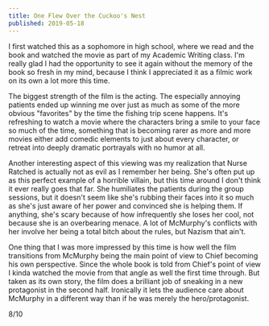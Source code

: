 ```yaml
---
title: One Flew Over the Cuckoo's Nest
published: 2019-05-18
---
```


I first watched this as a sophomore in high school, where we read and the book and watched the movie as part of my Academic Writing class. I'm really glad I had the opportunity to see it again without the memory of the book so fresh in my mind, because I think I appreciated it as a filmic work on its own a lot more this time.

The biggest strength of the film is the acting. The especially annoying patients ended up winning me over just as much as some of the more obvious "favorites" by the time the fishing trip scene happens. It's refreshing to watch a movie where the characters bring a smile to your face so much of the time, something that is becoming rarer as more and more movies either add comedic elements to just about every character, or retreat into deeply dramatic portrayals with no humor at all.

Another interesting aspect of this viewing was my realization that Nurse Ratched is actually not as evil as I remember her being. She's often put up as this perfect example of a horrible villain, but this time around I don't think it ever really goes that far. She humiliates the patients during the group sessions, but it doesn't seem like she's rubbing their faces into it so much as she's just aware of her power and convinced she is helping them. If anything, she's scary because of how infrequently she loses her cool, not because she is an overbearing menace. A lot of McMurphy's conflicts with her involve her being a total bitch about the rules, but Nazism that ain't.

One thing that I was more impressed by this time is how well the film transitions from McMurphy being the main point of view to Chief becoming his own perspective. Since the whole book is told from Chief's point of view I kinda watched the movie from that angle as well the first time through. But taken as its own story, the film does a brilliant job of sneaking in a new protagonist in the second half. Ironically it lets the audience care about McMurphy in a different way than if he was merely the hero/protagonist.

8/10
